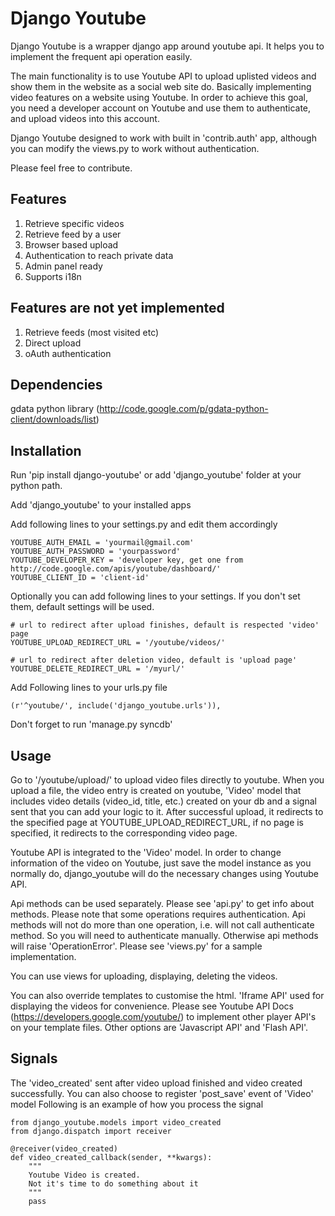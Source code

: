 Django Youtube
==============

Django Youtube is a wrapper django app around youtube api. It helps you to implement the frequent api operation easily.

The main functionality is to use Youtube API to upload uplisted videos and show them in the website as a social web site do.
Basically implementing video features on a website using Youtube. In order to achieve this goal, you need a developer account on Youtube and use them to authenticate, and upload videos into this account.

Django Youtube designed to work with built in 'contrib.auth' app, although you can modify the views.py to work without authentication.

Please feel free to contribute.

Features
--------

1. Retrieve specific videos
2. Retrieve feed by a user
3. Browser based upload
4. Authentication to reach private data
5. Admin panel ready
6. Supports i18n

Features are not yet implemented
--------------------------------

1. Retrieve feeds (most visited etc)
2. Direct upload
3. oAuth authentication

Dependencies
------------

gdata python library (http://code.google.com/p/gdata-python-client/downloads/list)

Installation
------------

Run 'pip install django-youtube' or add 'django_youtube' folder at your python path.

Add 'django_youtube' to your installed apps

Add following lines to your settings.py and edit them accordingly

    YOUTUBE_AUTH_EMAIL = 'yourmail@gmail.com'
    YOUTUBE_AUTH_PASSWORD = 'yourpassword'
    YOUTUBE_DEVELOPER_KEY = 'developer key, get one from http://code.google.com/apis/youtube/dashboard/'
    YOUTUBE_CLIENT_ID = 'client-id'
    
Optionally you can add following lines to your settings. If you don't set them, default settings will be used.
    
    # url to redirect after upload finishes, default is respected 'video' page
    YOUTUBE_UPLOAD_REDIRECT_URL = '/youtube/videos/'

    # url to redirect after deletion video, default is 'upload page'
    YOUTUBE_DELETE_REDIRECT_URL = '/myurl/'

Add Following lines to your urls.py file

    (r'^youtube/', include('django_youtube.urls')),
    
Don't forget to run 'manage.py syncdb'

Usage
-----

Go to '/youtube/upload/' to upload video files directly to youtube. When you upload a file, the video entry is created on youtube, 'Video' model that includes video details (video_id, title, etc.) created on your db and a signal sent that you can add your logic to it.
After successful upload, it redirects to the specified page at YOUTUBE_UPLOAD_REDIRECT_URL, if no page is specified, it redirects to the corresponding video page.

Youtube API is integrated to the 'Video' model. In order to change information of the video on Youtube, just save the model instance as you normally do, django_youtube will do the necessary changes using Youtube API.

Api methods can be used separately. Please see 'api.py' to get info about methods. Please note that some operations requires authentication. Api methods will not do more than one operation, i.e. will not call authenticate method. So you will need to authenticate manually. Otherwise api methods will raise 'OperationError'.  Please see 'views.py' for a sample implementation.

You can use views for uploading, displaying, deleting the videos.

You can also override templates to customise the html. 'Iframe API' used for displaying the videos for convenience. Please see Youtube API Docs (https://developers.google.com/youtube/) to implement other player API's on your template files. Other options are 'Javascript API' and 'Flash API'.

Signals
-------

The 'video_created' sent after video upload finished and video created successfully. You can also choose to register 'post_save' event of 'Video' model
Following is an example of how you process the signal

    from django_youtube.models import video_created
    from django.dispatch import receiver
    
    @receiver(video_created)
    def video_created_callback(sender, **kwargs):
        """
        Youtube Video is created.
        Not it's time to do something about it
        """
        pass
